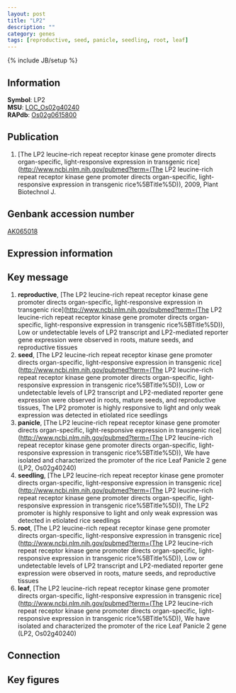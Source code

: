 ```yaml
---
layout: post
title: "LP2"
description: ""
category: genes
tags: [reproductive, seed, panicle, seedling, root, leaf]
---
```

{% include JB/setup %}

## Information
__Symbol__: LP2  
__MSU__: [LOC_Os02g40240](http://rice.plantbiology.msu.edu/cgi-bin/ORF_infopage.cgi?orf=LOC_Os02g40240)  
__RAPdb__: [Os02g0615800](http://rapdb.dna.affrc.go.jp/viewer/gbrowse_details/irgsp1?name=Os02g0615800)  

## Publication
1. [The LP2 leucine-rich repeat receptor kinase gene promoter directs organ-specific, light-responsive expression in transgenic rice](http://www.ncbi.nlm.nih.gov/pubmed?term=(The LP2 leucine-rich repeat receptor kinase gene promoter directs organ-specific, light-responsive expression in transgenic rice%5BTitle%5D)), 2009, Plant Biotechnol J.

## Genbank accession number
[AK065018](http://www.ncbi.nlm.nih.gov/nuccore/AK065018)

## Expression information

## Key message
1. __reproductive__, [The LP2 leucine-rich repeat receptor kinase gene promoter directs organ-specific, light-responsive expression in transgenic rice](http://www.ncbi.nlm.nih.gov/pubmed?term=(The LP2 leucine-rich repeat receptor kinase gene promoter directs organ-specific, light-responsive expression in transgenic rice%5BTitle%5D)),  Low or undetectable levels of LP2 transcript and LP2-mediated reporter gene expression were observed in roots, mature seeds, and reproductive tissues
2. __seed__, [The LP2 leucine-rich repeat receptor kinase gene promoter directs organ-specific, light-responsive expression in transgenic rice](http://www.ncbi.nlm.nih.gov/pubmed?term=(The LP2 leucine-rich repeat receptor kinase gene promoter directs organ-specific, light-responsive expression in transgenic rice%5BTitle%5D)),  Low or undetectable levels of LP2 transcript and LP2-mediated reporter gene expression were observed in roots, mature seeds, and reproductive tissues, The LP2 promoter is highly responsive to light and only weak expression was detected in etiolated rice seedlings
3. __panicle__, [The LP2 leucine-rich repeat receptor kinase gene promoter directs organ-specific, light-responsive expression in transgenic rice](http://www.ncbi.nlm.nih.gov/pubmed?term=(The LP2 leucine-rich repeat receptor kinase gene promoter directs organ-specific, light-responsive expression in transgenic rice%5BTitle%5D)),  We have isolated and characterized the promoter of the rice Leaf Panicle 2 gene (LP2, Os02g40240)
4. __seedling__, [The LP2 leucine-rich repeat receptor kinase gene promoter directs organ-specific, light-responsive expression in transgenic rice](http://www.ncbi.nlm.nih.gov/pubmed?term=(The LP2 leucine-rich repeat receptor kinase gene promoter directs organ-specific, light-responsive expression in transgenic rice%5BTitle%5D)),  The LP2 promoter is highly responsive to light and only weak expression was detected in etiolated rice seedlings
5. __root__, [The LP2 leucine-rich repeat receptor kinase gene promoter directs organ-specific, light-responsive expression in transgenic rice](http://www.ncbi.nlm.nih.gov/pubmed?term=(The LP2 leucine-rich repeat receptor kinase gene promoter directs organ-specific, light-responsive expression in transgenic rice%5BTitle%5D)),  Low or undetectable levels of LP2 transcript and LP2-mediated reporter gene expression were observed in roots, mature seeds, and reproductive tissues
6. __leaf__, [The LP2 leucine-rich repeat receptor kinase gene promoter directs organ-specific, light-responsive expression in transgenic rice](http://www.ncbi.nlm.nih.gov/pubmed?term=(The LP2 leucine-rich repeat receptor kinase gene promoter directs organ-specific, light-responsive expression in transgenic rice%5BTitle%5D)),  We have isolated and characterized the promoter of the rice Leaf Panicle 2 gene (LP2, Os02g40240)

## Connection

## Key figures


